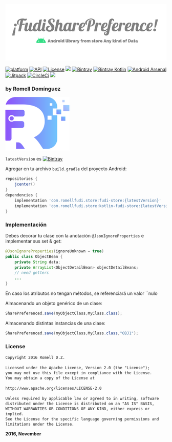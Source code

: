 [![](snapshot/background.png)](https://github.com/romellfudi/FudiSharePreference)

 [![platform](https://img.shields.io/badge/platform-android-brightgreen.svg)](https://developer.android.com/index.html)
 [![API](https://img.shields.io/badge/API-17%2B-brightgreen.svg?style=flat)](https://android-arsenal.com/api?level=17)
 [![License](https://img.shields.io/badge/license-Apache%202.0-blue.svg)](https://github.com/romellfudi/FudiSharePreference/blob/master/LICENSE)
 [![](https://github.com/romellfudi/FudiSharePreference/workflows/Android%20CI/badge.svg)](https://github.com/romellfudi/FudiSharePreference/actions)
 [![Bintray](https://img.shields.io/bintray/v/romllz489/maven/fudi-store.svg)](https://bintray.com/romllz489/maven/fudi-store)
 [![Bintray Kotlin](https://img.shields.io/bintray/v/romllz489/maven/kotlin-fudi-store.svg)](https://bintray.com/romllz489/maven/kotlin-fudi-store)
 [![Android Arsenal]( https://img.shields.io/badge/Android%20Arsenal-Fudi%20SharePreference-green.svg?style=flat )]( https://android-arsenal.com/details/1/7170 )
 [![Jitpack](https://jitpack.io/v/romellfudi/FudiSharePreference.svg)](https://jitpack.io/#romellfudi/FudiSharePreference)
 [![CircleCi](https://img.shields.io/circleci/project/github/romellfudi/FudiSharePreference.svg)](https://circleci.com/gh/romellfudi/FudiSharePreference/tree/master)
[![](https://img.shields.io/badge/language-EN-blue.svg)](./)

### by Romell Domínguez

<a href="https://www.romellfudi.com/"><img src="https://raw.githubusercontent.com/romellfudi/assets/me/icono.png" width=200/></a>

`latestVersion` es  [![Bintray](https://img.shields.io/bintray/v/romllz489/maven/fudi-store.svg)](https://bintray.com/romllz489/maven/fudi-store)

Agregar en tu archivo `build.gradle` del proyecto Android:

```groovy
repositories {
    jcenter()
}
dependencies {
    implementation 'com.romellfudi.store:fudi-store:{latestVersion}'
    implementation 'com.romellfudi.store:kotlin-fudi-store:{latestVersion}'
}
```

### Implementación

Debes decorar tu clase con la anotación `@JsonIgnoreProperties` e implementar sus set & get:

```java
@JsonIgnoreProperties(ignoreUnknown = true)
public class ObjectBean {
    private String data;
    private ArrayList<ObjectDetailBean> objectDetailBeans;
    // need getters
    ...
}
```

En caso los atributos no tengan métodos, se referenciará un valor ``nulo

Almacenando un objeto genérico de un clase:

```java
SharePreferenced.save(myObjectClass,MyClass.class);
 ```

Almacenando distintas instancias de una clase:

```java
SharePreferenced.save(myObjectClass,MyClass.class,"OBJ1");
 ```

### License
```
Copyright 2016 Romell D.Z.

Licensed under the Apache License, Version 2.0 (the "License");
you may not use this file except in compliance with the License.
You may obtain a copy of the License at

http://www.apache.org/licenses/LICENSE-2.0

Unless required by applicable law or agreed to in writing, software
distributed under the License is distributed on an "AS IS" BASIS,
WITHOUT WARRANTIES OR CONDITIONS OF ANY KIND, either express or implied.
See the License for the specific language governing permissions and
limitations under the License.
```

**2016, November**